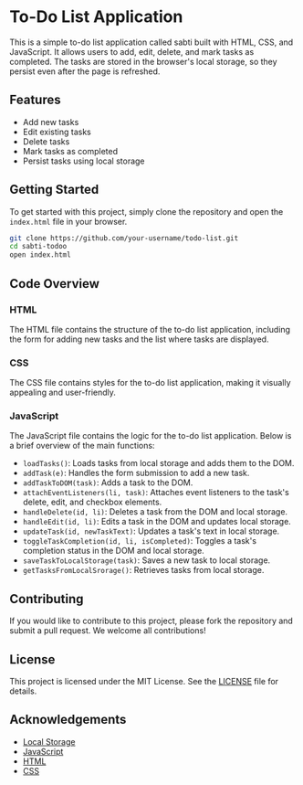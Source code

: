 # To-Do List Application

This is a simple to-do list application called sabti built with HTML, CSS, and JavaScript. It allows users to add, edit, delete, and mark tasks as completed. The tasks are stored in the browser's local storage, so they persist even after the page is refreshed.

## Features

- Add new tasks
- Edit existing tasks
- Delete tasks
- Mark tasks as completed
- Persist tasks using local storage

## Getting Started

To get started with this project, simply clone the repository and open the `index.html` file in your browser.

```bash
git clone https://github.com/your-username/todo-list.git
cd sabti-todoo
open index.html
```

## Code Overview

### HTML

The HTML file contains the structure of the to-do list application, including the form for adding new tasks and the list where tasks are displayed.

### CSS

The CSS file contains styles for the to-do list application, making it visually appealing and user-friendly.

### JavaScript

The JavaScript file contains the logic for the to-do list application. Below is a brief overview of the main functions:

- `loadTasks()`: Loads tasks from local storage and adds them to the DOM.
- `addTask(e)`: Handles the form submission to add a new task.
- `addTaskToDOM(task)`: Adds a task to the DOM.
- `attachEventListeners(li, task)`: Attaches event listeners to the task's delete, edit, and checkbox elements.
- `handleDelete(id, li)`: Deletes a task from the DOM and local storage.
- `handleEdit(id, li)`: Edits a task in the DOM and updates local storage.
- `updateTask(id, newTaskText)`: Updates a task's text in local storage.
- `toggleTaskCompletion(id, li, isCompleted)`: Toggles a task's completion status in the DOM and local storage.
- `saveTaskToLocalStorage(task)`: Saves a new task to local storage.
- `getTasksFromLocalSrorage()`: Retrieves tasks from local storage.

## Contributing

If you would like to contribute to this project, please fork the repository and submit a pull request. We welcome all contributions!

## License

This project is licensed under the MIT License. See the [LICENSE](LICENSE) file for details.

## Acknowledgements

- [Local Storage](https://developer.mozilla.org/en-US/docs/Web/API/Window/localStorage)
- [JavaScript](https://developer.mozilla.org/en-US/docs/Web/JavaScript)
- [HTML](https://developer.mozilla.org/en-US/docs/Web/HTML)
- [CSS](https://developer.mozilla.org/en-US/docs/Web/CSS)
